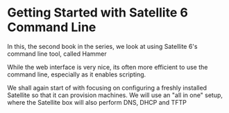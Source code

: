 # Getting Started with Satellite 6 Command Line

In this, the second book in the series, we look at using Satellite 6's command line tool, called Hammer

While the web interface is very nice, its often more efficient to use the command line, especially as it enables scripting.

We shall again start of with focusing on configuring a freshly installed Satellite so that it can provision machines. We will use an "all in one" setup, where the Satellite box will also perform DNS, DHCP and TFTP
